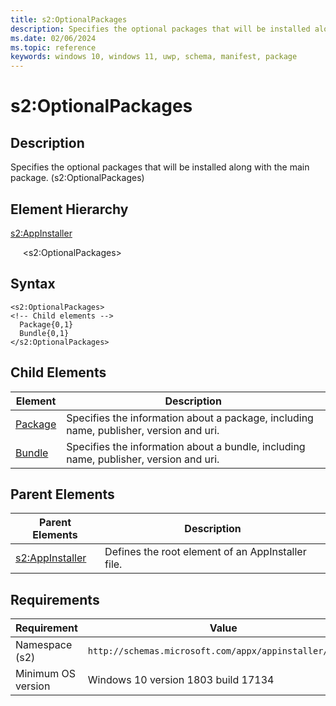 ```yaml
---
title: s2:OptionalPackages
description: Specifies the optional packages that will be installed along with the main package. (s2:OptionalPackages)
ms.date: 02/06/2024
ms.topic: reference
keywords: windows 10, windows 11, uwp, schema, manifest, package 
---
```


# s2:OptionalPackages



## Description

Specifies the optional packages that will be installed along with the main package. (s2:OptionalPackages)

## Element Hierarchy

[s2:AppInstaller](element-s2-appinstaller.md)

&nbsp;&nbsp;&nbsp;&nbsp; &lt;s2:OptionalPackages&gt;

## Syntax
```syntax
<s2:OptionalPackages>
<!-- Child elements -->
  Package{0,1}
  Bundle{0,1}
</s2:OptionalPackages>
```

## Child Elements

| Element | Description |
| -----------| -------------|
| [Package](element-s2-package.md) | Specifies the information about a package, including name, publisher, version and uri. |
| [Bundle](element-s2-bundle.md) | Specifies the information about a bundle, including name, publisher, version and uri.  |

## Parent Elements

| Parent Elements | Description |
|-----------------|-------------|
| [s2:AppInstaller](element-s2-optionalpackages.md) | Defines the root element of an AppInstaller file. |

## Requirements

| Requirement | Value |
| ---------------| -------------------------------------------------------------|
| Namespace (s2) | `http://schemas.microsoft.com/appx/appinstaller/2017/2` |
| Minimum OS version | Windows 10 version 1803 build 17134 |
